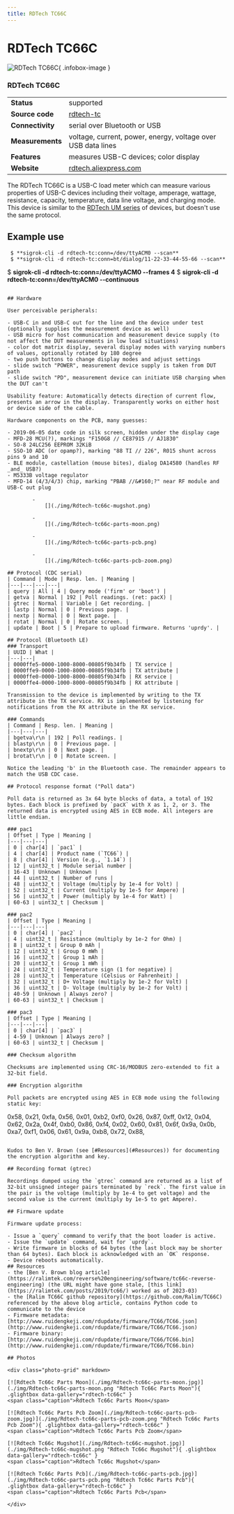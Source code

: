 ```yaml
---
title: RDTech TC66C
---
```


# RDTech TC66C

<div class="infobox" markdown>

![RDTech TC66C](./img/Rdtech-tc66c-parts-moon.jpg){ .infobox-image }

### RDTech TC66C

| | |
|---|---|
| **Status** | supported |
| **Source code** | [rdtech-tc](https://github.com/OpenTraceLab/OpenTraceCapture/tree/main/src/hardware/rdtech-tc) |
| **Connectivity** | serial over Bluetooth or USB |
| **Measurements** | voltage, current, power, energy, voltage over USB data lines |
| **Features** | measures USB-C devices; color display |
| **Website** | [rdtech.aliexpress.com](http://rdtech.aliexpress.com/) |

</div>

The RDTech TC66C is a USB-C load meter which can measure various properties of USB-C devices including their voltage, amperage, wattage, resistance, capacity, temperature, data line voltage, and charging mode. This device is similar to the [RDTech UM series](https://sigrok.org/wiki/RDTech_UM_series) of devices, but doesn't use the same protocol.

## Example use

```
 $ **sigrok-cli -d rdtech-tc:conn=/dev/ttyACM0 --scan**
 $ **sigrok-cli -d rdtech-tc:conn=bt/dialog/11-22-33-44-55-66 --scan**

``````
 $ **sigrok-cli -d rdtech-tc:conn=/dev/ttyACM0 --frames 4**
 $ **sigrok-cli -d rdtech-tc:conn=/dev/ttyACM0 --continuous**

```

## Hardware

User perceivable peripherals:

- USB-C in and USB-C out for the line and the device under test (optionally supplies the measurement device as well)
- USB micro for host communication and measurement device supply (to not affect the DUT measurements in low load situations)
- color dot matrix display, several display modes with varying numbers of values, optionally rotated by 180 degree
- two push buttons to change display modes and adjust settings
- slide switch "POWER", measurement device supply is taken from DUT path
- slide switch "PD", measurement device can initiate USB charging when the DUT can't

Usability feature: Automatically detects direction of current flow, presents an arrow in the display. Transparently works on either host or device side of the cable.

Hardware components on the PCB, many guesses:

- 2019-06-05 date code in silk screen, hidden under the display cage
- MFD-28 MCU(?), markings "F150G8 // CE87915 // AJ1830"
- SO-8 24LC256 EEPROM 32KiB
- SSO-10 ADC (or opamp?), marking "88 TI // 226", R015 shunt across pins 9 and 10
- BLE module, castellation (mouse bites), dialog DA14580 (handles RF _and_ USB?)
- M5333B voltage regulator
- MFD-14 (4/3/4/3) chip, marking "PBAB //&#160;?" near RF module and USB-C out plug

		- 
			[](./img/Rdtech-tc66c-mugshot.png)

		- 
			[](./img/Rdtech-tc66c-parts-moon.png)

		- 
			[](./img/Rdtech-tc66c-parts-pcb.png)

		- 
			[](./img/Rdtech-tc66c-parts-pcb-zoom.png)

## Protocol (CDC serial)
| Command | Mode | Resp. len. | Meaning |
|---|---|---|---|
| query | All | 4 | Query mode ('firm' or 'boot') |
| getva | Normal | 192 | Poll readings. (ret: pacX) |
| gtrec | Normal | Variable | Get recording. |
| lastp | Normal | 0 | Previous page. |
| nextp | Normal | 0 | Next page. |
| rotat | Normal | 0 | Rotate screen. |
| update | Boot | 5 | Prepare to upload firmware. Returns 'uprdy'. |

## Protocol (Bluetooth LE)
### Transport
| UUID | What |
|---|---|
| 0000ffe5-0000-1000-8000-00805f9b34fb | TX service |
| 0000ffe9-0000-1000-8000-00805f9b34fb | TX attribute |
| 0000ffe0-0000-1000-8000-00805f9b34fb | RX service |
| 0000ffe4-0000-1000-8000-00805f9b34fb | RX attribute |

Transmission to the device is implemented by writing to the TX
attribute in the TX service. RX is implemented by listening for
notifications from the RX attribute in the RX service.

### Commands
| Command | Resp. len. | Meaning |
|---|---|---|
| bgetva\r\n | 192 | Poll readings. |
| blastp\r\n | 0 | Previous page. |
| bnextp\r\n | 0 | Next page. |
| brotat\r\n | 0 | Rotate screen. |

Notice the leading 'b' in the Bluetooth case. The remainder appears to match the USB CDC case.

## Protocol response format ("Poll data")

Poll data is returned as 3x 64 byte blocks of data, a total of 192 bytes. Each block is prefixed by `pacX` with X as 1, 2, or 3. The returned data is encrypted using AES in ECB mode. All integers are little endian.

### pac1
| Offset | Type | Meaning |
|---|---|---|
| 0 | char[4] | `pac1` |
| 4 | char[4] | Product name (`TC66`) |
| 8 | char[4] | Version (e.g., `1.14`) |
| 12 | uint32_t | Module serial number |
| 16-43 | Unknown | Unknown |
| 44 | uint32_t | Number of runs |
| 48 | uint32_t | Voltage (multiply by 1e-4 for Volt) |
| 52 | uint32_t | Current (multiply by 1e-5 for Ampere) |
| 56 | uint32_t | Power (multiply by 1e-4 for Watt) |
| 60-63 | uint32_t | Checksum |

### pac2
| Offset | Type | Meaning |
|---|---|---|
| 0 | char[4] | `pac2` |
| 4 | uint32_t | Resistance (multiply by 1e-2 for Ohm) |
| 8 | uint32_t | Group 0 mAh |
| 12 | uint32_t | Group 0 mWh |
| 16 | uint32_t | Group 1 mAh |
| 20 | uint32_t | Group 1 mWh |
| 24 | uint32_t | Temperature sign (1 for negative) |
| 28 | uint32_t | Temperature (Celsius or Fahrenheit) |
| 32 | uint32_t | D+ Voltage (multiply by 1e-2 for Volt) |
| 36 | uint32_t | D- Voltage (multiply by 1e-2 for Volt) |
| 40-59 | Unknown | Always zero? |
| 60-63 | uint32_t | Checksum |

### pac3
| Offset | Type | Meaning |
|---|---|---|
| 0 | char[4] | `pac3` |
| 4-59 | Unknown | Always zero? |
| 60-63 | uint32_t | Checksum |

### Checksum algorithm

Checksums are implemented using CRC-16/MODBUS zero-extended to fit a 32-bit field.

### Encryption algorithm

Poll packets are encrypted using AES in ECB mode using the following static key:

```
0x58, 0x21, 0xfa, 0x56, 0x01, 0xb2, 0xf0, 0x26,
0x87, 0xff, 0x12, 0x04, 0x62, 0x2a, 0x4f, 0xb0,
0x86, 0xf4, 0x02, 0x60, 0x81, 0x6f, 0x9a, 0x0b,
0xa7, 0xf1, 0x06, 0x61, 0x9a, 0xb8, 0x72, 0x88,

```

Kudos to Ben V. Brown (see [#Resources](#Resources)) for documenting the encryption algorithm and key.

## Recording format (gtrec)

Recordings dumped using the `gtrec` command are returned as a list of 32-bit unsigned integer pairs terminated by `reck`. The first value in the pair is the voltage (multiply by 1e-4 to get voltage) and the second value is the current (multiply by 1e-5 to get Ampere).

## Firmware update

Firmware update process:

- Issue a `query` command to verify that the boot loader is active.
- Issue the `update` command, wait for `uprdy`.
- Write firmware in blocks of 64 bytes (the last block may be shorter than 64 bytes). Each block is acknowledged with an `OK` response.
- Device reboots automatically.
## Resources
- the [Ben V. Brown blog article](https://ralimtek.com/reverse%20engineering/software/tc66c-reverse-engineering) (the URL might have gone stale, [this link](https://ralimtek.com/posts/2019/tc66/) worked as of 2023-03)
- the [Ralim TC66C github repository](https://github.com/Ralim/TC66C) referenced by the above blog article, contains Python code to communicate to the device
- Firmware metadata: [http://www.ruidengkeji.com/rdupdate/firmware/TC66/TC66.json](http://www.ruidengkeji.com/rdupdate/firmware/TC66/TC66.json)
- Firmware binary: [http://www.ruidengkeji.com/rdupdate/firmware/TC66/TC66.bin](http://www.ruidengkeji.com/rdupdate/firmware/TC66/TC66.bin)

## Photos

<div class="photo-grid" markdown>

[![Rdtech Tc66c Parts Moon](./img/Rdtech-tc66c-parts-moon.jpg)](./img/Rdtech-tc66c-parts-moon.png "Rdtech Tc66c Parts Moon"){ .glightbox data-gallery="rdtech-tc66c" }
<span class="caption">Rdtech Tc66c Parts Moon</span>

[![Rdtech Tc66c Parts Pcb Zoom](./img/Rdtech-tc66c-parts-pcb-zoom.jpg)](./img/Rdtech-tc66c-parts-pcb-zoom.png "Rdtech Tc66c Parts Pcb Zoom"){ .glightbox data-gallery="rdtech-tc66c" }
<span class="caption">Rdtech Tc66c Parts Pcb Zoom</span>

[![Rdtech Tc66c Mugshot](./img/Rdtech-tc66c-mugshot.jpg)](./img/Rdtech-tc66c-mugshot.png "Rdtech Tc66c Mugshot"){ .glightbox data-gallery="rdtech-tc66c" }
<span class="caption">Rdtech Tc66c Mugshot</span>

[![Rdtech Tc66c Parts Pcb](./img/Rdtech-tc66c-parts-pcb.jpg)](./img/Rdtech-tc66c-parts-pcb.png "Rdtech Tc66c Parts Pcb"){ .glightbox data-gallery="rdtech-tc66c" }
<span class="caption">Rdtech Tc66c Parts Pcb</span>

</div>
